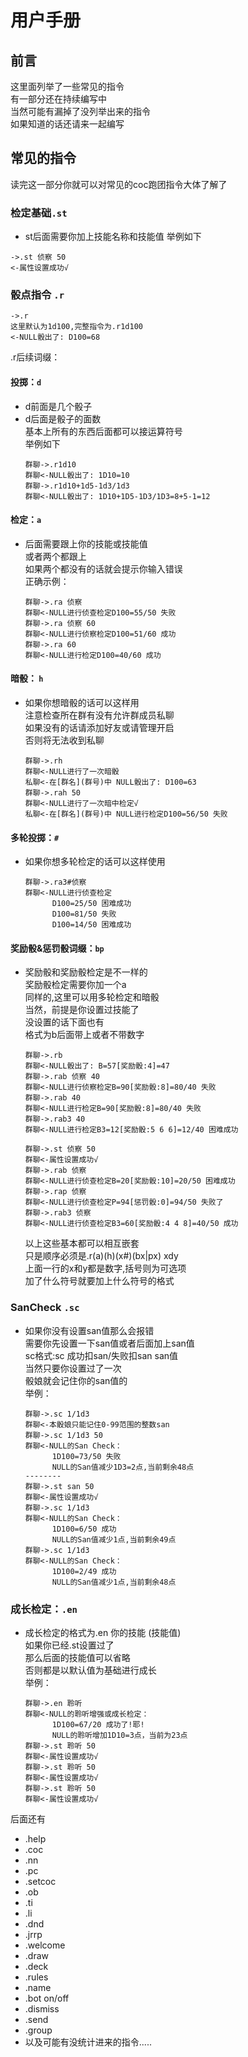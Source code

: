 # 用户手册

## 前言
这里面列举了一些常见的指令   
有一部分还在持续编写中   
当然可能有漏掉了没列举出来的指令   
如果知道的话还请来一起编写   

## 常见的指令

读完这一部分你就可以对常见的coc跑团指令大体了解了

### **检定基础**`.st`

* st后面需要你加上技能名称和技能值 举例如下

```text
->.st 侦察 50
<-属性设置成功√
```

### **骰点指令** `.r`

```text
->.r
这里默认为1d100,完整指令为.r1d100
<-NULL骰出了: D100=68
```

.r后续词缀：   
#### 投掷：`d`

* d前面是几个骰子   
* d后面是骰子的面数   
    基本上所有的东西后面都可以接运算符号   
    举例如下   
    ```text
    群聊->.r1d10
    群聊<-NULL骰出了: 1D10=10
    群聊->.r1d10+1d5-1d3/1d3
    群聊<-NULL骰出了: 1D10+1D5-1D3/1D3=8+5-1=12
    ```
#### 检定：`a`
* 后面需要跟上你的技能或技能值   
    或者两个都跟上   
    如果两个都没有的话就会提示你输入错误   
    正确示例：

    ```text
    群聊->.ra 侦察
    群聊<-NULL进行侦查检定D100=55/50 失败
    群聊->.ra 侦察 60
    群聊<-NULL进行侦察检定D100=51/60 成功
    群聊->.ra 60
    群聊<-NULL进行检定D100=40/60 成功
    ```

#### 暗骰： `h`

* 如果你想暗骰的话可以这样用   
    注意检查所在群有没有允许群成员私聊   
    如果没有的话请添加好友或请管理开启   
    否则将无法收到私聊   
    ```text
    群聊->.rh
    群聊<-NULL进行了一次暗骰
    私聊<-在[群名](群号)中 NULL骰出了: D100=63
    群聊->.rah 50
    群聊<-NULL进行了一次暗中检定√
    私聊<-在[群名](群号)中 NULL进行检定D100=56/50 失败
    ```

#### 多轮投掷：`#`

* 如果你想多轮检定的话可以这样使用

    ```text
    群聊->.ra3#侦察
    群聊<-NULL进行侦查检定
          D100=25/50 困难成功
          D100=81/50 失败
          D100=14/50 困难成功
    ```

#### 奖励骰&惩罚骰词缀：`bp`

* 奖励骰和奖励骰检定是不一样的  
    奖励骰检定需要你加一个a  
    同样的,这里可以用多轮检定和暗骰  
    当然，前提是你设置过技能了  
    没设置的话下面也有  
    格式为b后面带上或者不带数字

    ```text
    群聊->.rb
    群聊<-NULL骰出了: B=57[奖励骰:4]=47
    群聊->.rab 侦察 40
    群聊<-NULL进行侦察检定B=90[奖励骰:8]=80/40 失败
    群聊->.rab 40
    群聊<-NULL进行检定B=90[奖励骰:8]=80/40 失败
    群聊->.rab3 40
    群聊<-NULL进行检定B3=12[奖励骰:5 6 6]=12/40 困难成功

    群聊->.st 侦察 50
    群聊<-属性设置成功√
    群聊->.rab 侦察
    群聊<-NULL进行侦查检定B=20[奖励骰:10]=20/50 困难成功
    群聊->.rap 侦察
    群聊<-NULL进行侦查检定P=94[惩罚骰:0]=94/50 失败了
    群聊->.rab3 侦察
    群聊<-NULL进行侦查检定B3=60[奖励骰:4 4 8]=40/50 成功
    ```
    以上这些基本都可以相互嵌套  
    只是顺序必须是.r\(a\)\(h\)\(x\#\)\(bx\|px\) xdy  
    上面一行的x和y都是数字,括号则为可选项  
    加了什么符号就要加上什么符号的格式

### SanCheck `.sc`

* 如果你没有设置san值那么会报错  
    需要你先设置一下san值或者后面加上san值  
    sc格式:sc 成功扣san/失败扣san san值  
    当然只要你设置过了一次  
    骰娘就会记住你的san值的  
    举例：
    ```text
    群聊->.sc 1/1d3
    群聊<-本骰娘只能记住0-99范围的整数san
    群聊->.sc 1/1d3 50
    群聊<-NULL的San Check：
          1D100=73/50 失败
          NULL的San值减少1D3=2点,当前剩余48点
    --------
    群聊->.st san 50
    群聊<-属性设置成功√
    群聊->.sc 1/1d3
    群聊<-NULL的San Check：
          1D100=6/50 成功
          NULL的San值减少1点,当前剩余49点
    群聊->.sc 1/1d3
    群聊<-NULL的San Check：
          1D100=2/49 成功
          NULL的San值减少1点,当前剩余48点
    ```
### 成长检定：`.en`
* 成长检定的格式为.en 你的技能 \(技能值\)   
    如果你已经.st设置过了   
    那么后面的技能值可以省略   
    否则都是以默认值为基础进行成长   
    举例：   
    ```text
    群聊->.en 聆听
    群聊<-NULL的聆听增强或成长检定：
          1D100=67/20 成功了!耶!
          NULL的聆听增加1D10=3点，当前为23点
    群聊->.st 聆听 50
    群聊<-属性设置成功√
    群聊->.st 聆听 50
    群聊<-属性设置成功√
    群聊->.st 聆听 50
    群聊<-属性设置成功√
    ```
后面还有   
* .help
* .coc
* .nn
* .pc
* .setcoc
* .ob
* .ti
* .li
* .dnd
* .jrrp
* .welcome
* .draw
* .deck
* .rules
* .name
* .bot on/off
* .dismiss
* .send
* .group
* 以及可能有没统计进来的指令.....

